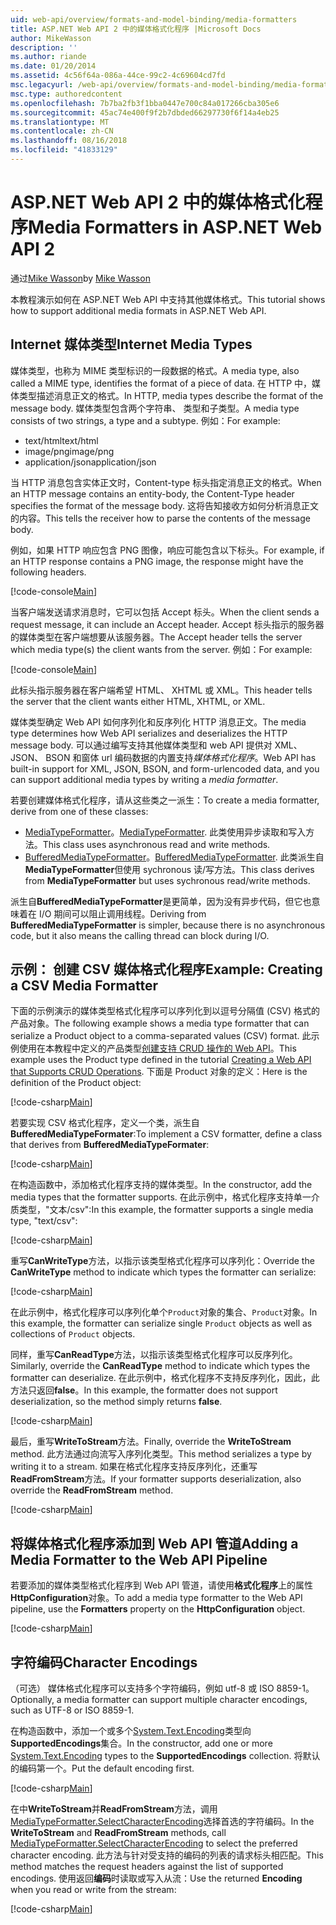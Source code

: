 ```yaml
---
uid: web-api/overview/formats-and-model-binding/media-formatters
title: ASP.NET Web API 2 中的媒体格式化程序 |Microsoft Docs
author: MikeWasson
description: ''
ms.author: riande
ms.date: 01/20/2014
ms.assetid: 4c56f64a-086a-44ce-99c2-4c69604cd7fd
msc.legacyurl: /web-api/overview/formats-and-model-binding/media-formatters
msc.type: authoredcontent
ms.openlocfilehash: 7b7ba2fb3f1bba0447e700c84a017266cba305e6
ms.sourcegitcommit: 45ac74e400f9f2b7dbded66297730f6f14a4eb25
ms.translationtype: MT
ms.contentlocale: zh-CN
ms.lasthandoff: 08/16/2018
ms.locfileid: "41833129"
---
```

<a name="media-formatters-in-aspnet-web-api-2"></a><span data-ttu-id="53ba4-102">ASP.NET Web API 2 中的媒体格式化程序</span><span class="sxs-lookup"><span data-stu-id="53ba4-102">Media Formatters in ASP.NET Web API 2</span></span>
====================
<span data-ttu-id="53ba4-103">通过[Mike Wasson](https://github.com/MikeWasson)</span><span class="sxs-lookup"><span data-stu-id="53ba4-103">by [Mike Wasson](https://github.com/MikeWasson)</span></span>

<span data-ttu-id="53ba4-104">本教程演示如何在 ASP.NET Web API 中支持其他媒体格式。</span><span class="sxs-lookup"><span data-stu-id="53ba4-104">This tutorial shows how to support additional media formats in ASP.NET Web API.</span></span>

## <a name="internet-media-types"></a><span data-ttu-id="53ba4-105">Internet 媒体类型</span><span class="sxs-lookup"><span data-stu-id="53ba4-105">Internet Media Types</span></span>

<span data-ttu-id="53ba4-106">媒体类型，也称为 MIME 类型标识的一段数据的格式。</span><span class="sxs-lookup"><span data-stu-id="53ba4-106">A media type, also called a MIME type, identifies the format of a piece of data.</span></span> <span data-ttu-id="53ba4-107">在 HTTP 中，媒体类型描述消息正文的格式。</span><span class="sxs-lookup"><span data-stu-id="53ba4-107">In HTTP, media types describe the format of the message body.</span></span> <span data-ttu-id="53ba4-108">媒体类型包含两个字符串、 类型和子类型。</span><span class="sxs-lookup"><span data-stu-id="53ba4-108">A media type consists of two strings, a type and a subtype.</span></span> <span data-ttu-id="53ba4-109">例如：</span><span class="sxs-lookup"><span data-stu-id="53ba4-109">For example:</span></span>

- <span data-ttu-id="53ba4-110">text/html</span><span class="sxs-lookup"><span data-stu-id="53ba4-110">text/html</span></span>
- <span data-ttu-id="53ba4-111">image/png</span><span class="sxs-lookup"><span data-stu-id="53ba4-111">image/png</span></span>
- <span data-ttu-id="53ba4-112">application/json</span><span class="sxs-lookup"><span data-stu-id="53ba4-112">application/json</span></span>

<span data-ttu-id="53ba4-113">当 HTTP 消息包含实体正文时，Content-type 标头指定消息正文的格式。</span><span class="sxs-lookup"><span data-stu-id="53ba4-113">When an HTTP message contains an entity-body, the Content-Type header specifies the format of the message body.</span></span> <span data-ttu-id="53ba4-114">这将告知接收方如何分析消息正文的内容。</span><span class="sxs-lookup"><span data-stu-id="53ba4-114">This tells the receiver how to parse the contents of the message body.</span></span>

<span data-ttu-id="53ba4-115">例如，如果 HTTP 响应包含 PNG 图像，响应可能包含以下标头。</span><span class="sxs-lookup"><span data-stu-id="53ba4-115">For example, if an HTTP response contains a PNG image, the response might have the following headers.</span></span>

[!code-console[Main](media-formatters/samples/sample1.cmd)]

<span data-ttu-id="53ba4-116">当客户端发送请求消息时，它可以包括 Accept 标头。</span><span class="sxs-lookup"><span data-stu-id="53ba4-116">When the client sends a request message, it can include an Accept header.</span></span> <span data-ttu-id="53ba4-117">Accept 标头指示的服务器的媒体类型在客户端想要从该服务器。</span><span class="sxs-lookup"><span data-stu-id="53ba4-117">The Accept header tells the server which media type(s) the client wants from the server.</span></span> <span data-ttu-id="53ba4-118">例如：</span><span class="sxs-lookup"><span data-stu-id="53ba4-118">For example:</span></span>

[!code-console[Main](media-formatters/samples/sample2.cmd)]

<span data-ttu-id="53ba4-119">此标头指示服务器在客户端希望 HTML、 XHTML 或 XML。</span><span class="sxs-lookup"><span data-stu-id="53ba4-119">This header tells the server that the client wants either HTML, XHTML, or XML.</span></span>

<span data-ttu-id="53ba4-120">媒体类型确定 Web API 如何序列化和反序列化 HTTP 消息正文。</span><span class="sxs-lookup"><span data-stu-id="53ba4-120">The media type determines how Web API serializes and deserializes the HTTP message body.</span></span> <span data-ttu-id="53ba4-121">可以通过编写支持其他媒体类型和 web API 提供对 XML、 JSON、 BSON 和窗体 url 编码数据的内置支持*媒体格式化程序*。</span><span class="sxs-lookup"><span data-stu-id="53ba4-121">Web API has built-in support for XML, JSON, BSON, and form-urlencoded data, and you can support additional media types by writing a *media formatter*.</span></span>

<span data-ttu-id="53ba4-122">若要创建媒体格式化程序，请从这些类之一派生：</span><span class="sxs-lookup"><span data-stu-id="53ba4-122">To create a media formatter, derive from one of these classes:</span></span>

- <span data-ttu-id="53ba4-123">[MediaTypeFormatter](https://msdn.microsoft.com/library/system.net.http.formatting.mediatypeformatter.aspx)。</span><span class="sxs-lookup"><span data-stu-id="53ba4-123">[MediaTypeFormatter](https://msdn.microsoft.com/library/system.net.http.formatting.mediatypeformatter.aspx).</span></span> <span data-ttu-id="53ba4-124">此类使用异步读取和写入方法。</span><span class="sxs-lookup"><span data-stu-id="53ba4-124">This class uses asynchronous read and write methods.</span></span>
- <span data-ttu-id="53ba4-125">[BufferedMediaTypeFormatter](https://msdn.microsoft.com/library/system.net.http.formatting.bufferedmediatypeformatter.aspx)。</span><span class="sxs-lookup"><span data-stu-id="53ba4-125">[BufferedMediaTypeFormatter](https://msdn.microsoft.com/library/system.net.http.formatting.bufferedmediatypeformatter.aspx).</span></span> <span data-ttu-id="53ba4-126">此类派生自**MediaTypeFormatter**但使用 sychronous 读/写方法。</span><span class="sxs-lookup"><span data-stu-id="53ba4-126">This class derives from **MediaTypeFormatter** but uses sychronous read/write methods.</span></span>

<span data-ttu-id="53ba4-127">派生自**BufferedMediaTypeFormatter**是更简单，因为没有异步代码，但它也意味着在 I/O 期间可以阻止调用线程。</span><span class="sxs-lookup"><span data-stu-id="53ba4-127">Deriving from **BufferedMediaTypeFormatter** is simpler, because there is no asynchronous code, but it also means the calling thread can block during I/O.</span></span>

## <a name="example-creating-a-csv-media-formatter"></a><span data-ttu-id="53ba4-128">示例： 创建 CSV 媒体格式化程序</span><span class="sxs-lookup"><span data-stu-id="53ba4-128">Example: Creating a CSV Media Formatter</span></span>

<span data-ttu-id="53ba4-129">下面的示例演示的媒体类型格式化程序可以序列化到以逗号分隔值 (CSV) 格式的产品对象。</span><span class="sxs-lookup"><span data-stu-id="53ba4-129">The following example shows a media type formatter that can serialize a Product object to a comma-separated values (CSV) format.</span></span> <span data-ttu-id="53ba4-130">此示例使用在本教程中定义的产品类型[创建支持 CRUD 操作的 Web API](../older-versions/creating-a-web-api-that-supports-crud-operations.md)。</span><span class="sxs-lookup"><span data-stu-id="53ba4-130">This example uses the Product type defined in the tutorial [Creating a Web API that Supports CRUD Operations](../older-versions/creating-a-web-api-that-supports-crud-operations.md).</span></span> <span data-ttu-id="53ba4-131">下面是 Product 对象的定义：</span><span class="sxs-lookup"><span data-stu-id="53ba4-131">Here is the definition of the Product object:</span></span>

[!code-csharp[Main](media-formatters/samples/sample3.cs)]

<span data-ttu-id="53ba4-132">若要实现 CSV 格式化程序，定义一个类，派生自**BufferedMediaTypeFormater**:</span><span class="sxs-lookup"><span data-stu-id="53ba4-132">To implement a CSV formatter, define a class that derives from **BufferedMediaTypeFormater**:</span></span>

[!code-csharp[Main](media-formatters/samples/sample4.cs)]

<span data-ttu-id="53ba4-133">在构造函数中，添加格式化程序支持的媒体类型。</span><span class="sxs-lookup"><span data-stu-id="53ba4-133">In the constructor, add the media types that the formatter supports.</span></span> <span data-ttu-id="53ba4-134">在此示例中，格式化程序支持单一介质类型，&quot;文本/csv&quot;:</span><span class="sxs-lookup"><span data-stu-id="53ba4-134">In this example, the formatter supports a single media type, &quot;text/csv&quot;:</span></span>

[!code-csharp[Main](media-formatters/samples/sample5.cs)]

<span data-ttu-id="53ba4-135">重写**CanWriteType**方法，以指示该类型格式化程序可以序列化：</span><span class="sxs-lookup"><span data-stu-id="53ba4-135">Override the **CanWriteType** method to indicate which types the formatter can serialize:</span></span>

[!code-csharp[Main](media-formatters/samples/sample6.cs)]

<span data-ttu-id="53ba4-136">在此示例中，格式化程序可以序列化单个`Product`对象的集合、`Product`对象。</span><span class="sxs-lookup"><span data-stu-id="53ba4-136">In this example, the formatter can serialize single `Product` objects as well as collections of `Product` objects.</span></span>

<span data-ttu-id="53ba4-137">同样，重写**CanReadType**方法，以指示该类型格式化程序可以反序列化。</span><span class="sxs-lookup"><span data-stu-id="53ba4-137">Similarly, override the **CanReadType** method to indicate which types the formatter can deserialize.</span></span> <span data-ttu-id="53ba4-138">在此示例中，格式化程序不支持反序列化，因此，此方法只返回**false**。</span><span class="sxs-lookup"><span data-stu-id="53ba4-138">In this example, the formatter does not support deserialization, so the method simply returns **false**.</span></span>

[!code-csharp[Main](media-formatters/samples/sample7.cs)]

<span data-ttu-id="53ba4-139">最后，重写**WriteToStream**方法。</span><span class="sxs-lookup"><span data-stu-id="53ba4-139">Finally, override the **WriteToStream** method.</span></span> <span data-ttu-id="53ba4-140">此方法通过向流写入序列化类型。</span><span class="sxs-lookup"><span data-stu-id="53ba4-140">This method serializes a type by writing it to a stream.</span></span> <span data-ttu-id="53ba4-141">如果在格式化程序支持反序列化，还重写**ReadFromStream**方法。</span><span class="sxs-lookup"><span data-stu-id="53ba4-141">If your formatter supports deserialization, also override the **ReadFromStream** method.</span></span>

[!code-csharp[Main](media-formatters/samples/sample8.cs)]

## <a name="adding-a-media-formatter-to-the-web-api-pipeline"></a><span data-ttu-id="53ba4-142">将媒体格式化程序添加到 Web API 管道</span><span class="sxs-lookup"><span data-stu-id="53ba4-142">Adding a Media Formatter to the Web API Pipeline</span></span>

<span data-ttu-id="53ba4-143">若要添加的媒体类型格式化程序到 Web API 管道，请使用**格式化程序**上的属性**HttpConfiguration**对象。</span><span class="sxs-lookup"><span data-stu-id="53ba4-143">To add a media type formatter to the Web API pipeline, use the **Formatters** property on the **HttpConfiguration** object.</span></span>

[!code-csharp[Main](media-formatters/samples/sample9.cs)]

## <a name="character-encodings"></a><span data-ttu-id="53ba4-144">字符编码</span><span class="sxs-lookup"><span data-stu-id="53ba4-144">Character Encodings</span></span>

<span data-ttu-id="53ba4-145">（可选） 媒体格式化程序可以支持多个字符编码，例如 utf-8 或 ISO 8859-1。</span><span class="sxs-lookup"><span data-stu-id="53ba4-145">Optionally, a media formatter can support multiple character encodings, such as UTF-8 or ISO 8859-1.</span></span>

<span data-ttu-id="53ba4-146">在构造函数中，添加一个或多个[System.Text.Encoding](https://msdn.microsoft.com/library/system.text.encoding.aspx)类型向**SupportedEncodings**集合。</span><span class="sxs-lookup"><span data-stu-id="53ba4-146">In the constructor, add one or more [System.Text.Encoding](https://msdn.microsoft.com/library/system.text.encoding.aspx) types to the **SupportedEncodings** collection.</span></span> <span data-ttu-id="53ba4-147">将默认的编码第一个。</span><span class="sxs-lookup"><span data-stu-id="53ba4-147">Put the default encoding first.</span></span>

[!code-csharp[Main](media-formatters/samples/sample10.cs?highlight=6-7)]

<span data-ttu-id="53ba4-148">在中**WriteToStream**并**ReadFromStream**方法，调用[MediaTypeFormatter.SelectCharacterEncoding](https://msdn.microsoft.com/library/hh969054.aspx)选择首选的字符编码。</span><span class="sxs-lookup"><span data-stu-id="53ba4-148">In the **WriteToStream** and **ReadFromStream** methods, call [MediaTypeFormatter.SelectCharacterEncoding](https://msdn.microsoft.com/library/hh969054.aspx) to select the preferred character encoding.</span></span> <span data-ttu-id="53ba4-149">此方法与针对受支持的编码的列表的请求标头相匹配。</span><span class="sxs-lookup"><span data-stu-id="53ba4-149">This method matches the request headers against the list of supported encodings.</span></span> <span data-ttu-id="53ba4-150">使用返回**编码**时读取或写入从流：</span><span class="sxs-lookup"><span data-stu-id="53ba4-150">Use the returned **Encoding** when you read or write from the stream:</span></span>

[!code-csharp[Main](media-formatters/samples/sample11.cs?highlight=3,5)]
